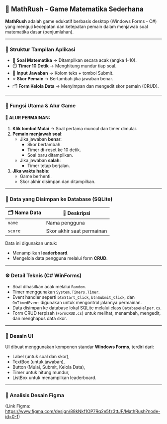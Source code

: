 ## 🧠 **MathRush - Game Matematika Sederhana**

**MathRush** adalah game edukatif berbasis desktop (Windows Forms - C#) yang menguji kecepatan dan ketepatan pemain dalam menjawab soal matematika dasar (penjumlahan).

---

### 📌 **Struktur Tampilan Aplikasi**

- 🔢 **Soal Matematika** → Ditampilkan secara acak (angka 1–10).
- ⏱️ **Timer 10 Detik** → Menghitung mundur tiap soal.
- 📝 **Input Jawaban** → Kolom teks + tombol Submit.
- ⭐ **Skor Pemain** → Bertambah jika jawaban benar.
- 🗂️ **Form Kelola Data** → Menyimpan dan mengedit skor pemain (CRUD).

---

### 🧩 **Fungsi Utama & Alur Game**

#### 🔄 **ALUR PERMAINAN:**
1. **Klik tombol Mulai** → Soal pertama muncul dan timer dimulai.
2. **Pemain menjawab soal**:
   - Jika jawaban **benar**:
     - Skor bertambah.
     - Timer di-reset ke 10 detik.
     - Soal baru ditampilkan.
   - Jika jawaban **salah**:
     - Timer tetap berjalan.
3. **Jika waktu habis**:
   - Game berhenti.
   - Skor akhir disimpan dan ditampilkan.

---

### 🧾 **Data yang Disimpan ke Database (SQLite)**

| 🗂️ Nama Data         | 📄 Deskripsi                                        |
|----------------------|-----------------------------------------------------|
| `name`               | Nama pengguna                                       |
| `score`              | Skor akhir saat permainan                           |

Data ini digunakan untuk:
- Menampilkan **leaderboard**.
- Mengelola data pengguna melalui form **CRUD**.

---

### ⚙️ **Detail Teknis (C# WinForms)**

- Soal dihasilkan acak melalui `Random`.
- Timer menggunakan `System.Timers.Timer`.
- Event handler seperti `btnStart_Click`, `btnSubmit_Click`, dan `OnTimedEvent` digunakan untuk mengontrol jalannya permainan.
- Data disimpan ke database lokal SQLite melalui class `DatabaseHelper.cs`.
- Form CRUD terpisah (`FormCRUD.cs`) untuk melihat, menambah, mengedit, dan menghapus data skor.

---

### 🎨 **Desain UI**
UI dibuat menggunakan komponen standar **Windows Forms**, terdiri dari:
- Label (untuk soal dan skor),
- TextBox (untuk jawaban),
- Button (Mulai, Submit, Kelola Data),
- Timer untuk hitung mundur,
- ListBox untuk menampilkan leaderboard.

---

### 🎨 **Analisis Desain Figma**
(Link Figma: https://www.figma.com/design/88kNkf1OP7Rq2e5fz3ttJF/MathRush?node-id=0-1)
